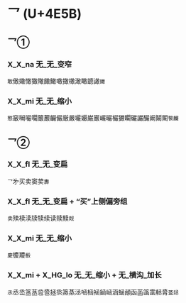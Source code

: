 # 乛 (U+4E5B)

## 乛①

### X_X_na 无_无_变窄
`敢`㒈㜟㦑㺖䧩䭛䲎噉撖橄澉瞰聼譀`豃`

### X_X_mi 无_无_缩小
`憨`䆻㘎㘙㘚䉷䕾䶫儼厳嚴壧孍巌巖巗曮欕玁矙礹讝釅阚鬫闞`饏麣`

## 乛②

### X_X_fl 无_无_变扁
`乛`㐧买卖窦荬`夀`

### X_X_fl 无_无_变扁 + “买”上侧偏旁组
`卖`㱩椟渎牍犊续读赎黩`觌`

### X_X_mi 无_无_缩小
`慶`櫦羻`㲊`

### X_X_mi + X_HG_lo 无_无_缩小 + 无_横沟_加长
`氶`丞㞼䇰䒱卺巹拯烝篜蒸洆㖤㮀䘶䤴崡涵蜬顄函菡䈄䨡䡕脀`䕄㷥`
